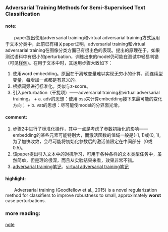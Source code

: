 ### Adversarial Training Methods for Semi-Supervised Text Classification

#### note:
&emsp;&emsp;paper提出使用adversarial training和virtual adversarial training方式运用于文本分类中，此前已有相关paper证明，adversarial training和virtual adversarial training在图像分类方面已有很出色的表现。提出的原理在于，如果测试语料中有很小的perturbation，训练出来的model仍可能在测试中轻易判错（可见[样例](https://blog.openai.com/adversarial-example-research/))。在用于文本中时，其运用步骤大致如下：
  
  1. 使用word embedding。原因在于离散变量难以实现无穷小的计算，而连续型变量，每增加一点都是有意义的。
  2. 根据词频进行标准化。类似与z-score。
  3. 引入perturbation（干扰项）——adversarial training和virtual adversarial training。
    + a. adv的思想：使用loss来计算embedding接下来最可能的变化方向；
    + b. vat的思想：尽可能使model的分界面光滑。

#### comment:
  1. 步骤2中进行了标准化操作，其中一点是考虑了参数初始化的影响——embedding的某些元素可能特别大，而激活函数的值域一般是(-1, 1)或(0, 1), 为了加快收敛，会尽可能将初始化参数后的激活值限定在中间部分（0或0.5)。
  2. 该paper提出引入文本中的对抗学习，可用于各种各样的文本类型任务中，虽然简单，但是理论很深，而且从实验结果来看，效果非常不错。
  3. [adversarial training笔记](https://github.com/xwzhong/papernote/blob/master/regularization/Explaining%20and%20Harnessing%20Adversarial%20Examples.md)、[virtual adversarial training笔记](https://github.com/xwzhong/papernote/blob/master/regularization/Distributional%20Smoothing%20with%20Virtual%20Adversarial%20Training.md)

#### highlight:
&emsp;&emsp;Adversarial training (Goodfellow et al., 2015) is a novel regularization method for classifiers to improve robustness to small, approximately **worst** case perturbations.


### more reading:
[note](https://github.com/dennybritz/deeplearning-papernotes/blob/master/notes/adversarial-text-classification.md)
